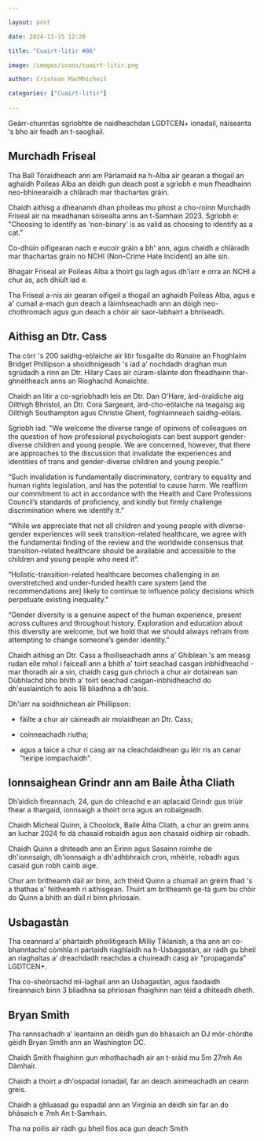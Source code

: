 ```yaml
---

layout: post

date: 2024-11-15 12:28

title: "Cuairt-litir #86"

image: /images/icons/cuairt-litir.png

author: Crìstean MacMhìcheil

categories: ["Cuairt-litir"]
  
---
```


Geàrr-chunntas sgrìobhte de naidheachdan LGDTCEN+ ionadail, nàiseanta ‘s bho air feadh an t-saoghail.

## Murchadh Friseal

Tha Ball Tòraidheach ann am Pàrlamaid na h-Alba air gearan a thogail an aghaidh Poileas Alba an dèidh gun deach post a sgrìobh e mun fheadhainn neo-bhìnearaidh a chlàradh mar thachartas gràin.

Chaidh aithisg a dhèanamh dhan phoileas mu phost a cho-roinn Murchadh Friseal air na meadhanan sòisealta anns an t-Samhain 2023. Sgrìobh e: "Choosing to identify as 'non-binary' is as valid as choosing to identify as a cat."

Co-dhùin oifigearan nach e eucoir gràin a bh' ann, agus chaidh a chlàradh mar thachartas gràin no NCHI (Non-Crime Hate Incident) an àite sin.

Bhagair Friseal air Poileas Alba a thoirt gu lagh agus dh'iarr e orra an NCHI a chur às, ach dhiùlt iad e.

Tha Friseal a-nis air gearan oifigeil a thogail an aghaidh Poileas Alba, agus e a' cumail a-mach gun deach a làimhseachadh ann an dòigh neo-chothromach agus gun deach a chòir air saor-labhairt a bhriseadh.

## Aithisg an Dtr. Cass

Tha còrr 's 200 saidhg-eòlaiche air litir fosgailte do Rùnaire an Fhoghlaim Bridget Phillipson a shoidhnigeadh 's iad a' nochdadh draghan mun sgrùdadh a rinn an Dtr. Hilary Cass air cùram-slàinte don fheadhainn thar-ghnèitheach anns an Rìoghachd Aonaichte.

Chaidh an litir a co-sgrìobhadh leis an Dtr. Dan O'Hare, àrd-òraidiche aig Oilthigh Bhristol, an Dtr. Cora Sargeant, àrd-cho-eòlaiche na teagaisg aig Oilthigh Southampton agus Christie Ghent, foghlainneach saidhg-eòlais.

Sgrìobh iad: "We welcome the diverse range of opinions of colleagues on the question of how professional psychologists can best support gender-diverse children and young people. We are concerned, however, that there are approaches to the discussion that invalidate the experiences and identities of trans and gender-diverse children and young people."

“Such invalidation is fundamentally discriminatory, contrary to equality and human rights legislation, and has the potential to cause harm. We reaffirm our commitment to act in accordance with the Health and Care Professions Council’s standards of proficiency, and kindly but firmly challenge discrimination where we identify it.”

“While we appreciate that not all children and young people with diverse-gender experiences will seek transition-related healthcare, we agree with the fundamental finding of the review and the worldwide consensus that transition-related healthcare should be available and accessible to the children and young people who need it”.

“Holistic-transition-related healthcare becomes challenging in an overstretched and under-funded health care system [and the recommendations are] likely to continue to influence policy decisions which perpetuate existing inequality."

“Gender diversity is a genuine aspect of the human experience, present across cultures and throughout history. Exploration and education about this diversity are welcome, but we hold that we should always refrain from attempting to change someone’s gender identity.”

Chaidh aithisg an Dtr. Cass a fhoillseachadh anns a' Ghiblean 's am measg rudan eile mhol i faiceall ann a bhith a' toirt seachad casgan inbhidheachd - mar thoradh air a sin, chaidh casg gun chrìoch a chur air dotairean san Dùbhlachd bho bhith a' toirt seachad casgan-inbhidheachd do dh'euslaintich fo aois 18 bliadhna a dh'aois.

Dh'iarr na soidhnichean air Phillipson:

* fàilte a chur air càineadh air molaidhean an Dtr. Cass;

* coinneachadh riutha;

* agus a taice a chur ri casg air na cleachdaidhean gu lèir ris an canar "teiripe iompachaidh".


## Ionnsaighean Grindr ann am Baile Àtha Cliath

Dh’aidich fireannach, 24, gun do chleachd e an aplacaid Grindr gus triùir fhear a thargaid, ionnsaigh a thoirt orra agus an robaigeadh.

Chaidh Micheal Quinn, à Choolock, Baile Àtha Cliath, a chur an greim anns an Iuchar 2024 fo dà chasaid robaidh agus aon chasaid oidhirp air robadh.

Chaidh Quinn a dhìteadh ann an Èirinn agus Sasainn roimhe de dh'ionnsaigh, dh'ionnsaigh a dh'adhbhraich cron, mhèirle, robadh agus casaid gun robh cainb aige.

Chur am britheamh dàil air binn, ach thèid Quinn a chumail an grèim fhad 's a thathas a' feitheamh ri aithisgean. Thuirt am britheamh ge-tà gum bu chòir do Quinn a bhith an dùil ri binn phrìosain.

## Usbagastàn

Tha ceannard a’ phàrtaidh phoilitigeach Milliy Tiklanish, a tha ann an co-bhanntachd còmhla ri pàrtaidh riaghlaidh na h-Usbagastàn, air ràdh gu bheil an riaghaltas a' dreachdadh reachdas a chuireadh casg air "propaganda" LGDTCEN+.

Tha co-sheòrsachd mì-laghail ann an Usbagastàn, agus faodaidh fireannaich binn 3 bliadhna sa phrìosan fhaighinn nan tèid a dhìteadh dheth.

## Bryan Smith

Tha rannsachadh a’ leantainn an dèidh gun do bhàsaich an DJ mòr-chòrdte gèidh Bryan Smith ann an Washington DC.

Chaidh Smith fhaighinn gun mhothachadh air an t-sràid mu 5m 27mh An Dàmhair.

Chaidh a thoirt a dh'ospadal ionadail, far an deach ainmeachadh an ceann greis.

Chaidh a ghluasad gu ospadal ann an Virginia an dèidh sin far an do bhàsaich e 7mh An t-Samhain.

Tha na poilis air ràdh gu bheil fios aca gun deach Smith